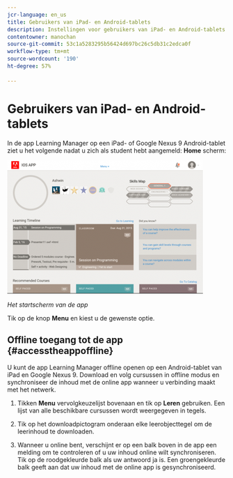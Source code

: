 ```yaml
---
jcr-language: en_us
title: Gebruikers van iPad- en Android-tablets
description: Instellingen voor gebruikers van iPad- en Android-tablets
contentowner: manochan
source-git-commit: 53c1a5283295b56424d697bc26c5db31c2edca0f
workflow-type: tm+mt
source-wordcount: '190'
ht-degree: 57%

---
```




# Gebruikers van iPad- en Android-tablets

In de app Learning Manager op een iPad- of Google Nexus 9 Android-tablet ziet u het volgende nadat u zich als student hebt aangemeld: **Home** scherm:

![](assets/screenshot-2015-08-07-12-24-40-e1439211134842.png)

*Het startscherm van de app*

Tik op de knop **Menu** en kiest u de gewenste optie.

<!--![](assets/menu-ipad.png)-->

## Offline toegang tot de app {#accesstheappoffline}

U kunt de app Learning Manager offline openen op een Android-tablet van iPad en Google Nexus 9. Download en volg cursussen in offline modus en synchroniseer de inhoud met de online app wanneer u verbinding maakt met het netwerk.

1. Tikken **Menu** vervolgkeuzelijst bovenaan en tik op **Leren** gebruiken. Een lijst van alle beschikbare cursussen wordt weergegeven in tegels.
1. Tik op het downloadpictogram onderaan elke leerobjecttegel om de leerinhoud te downloaden.

   <!--![](assets/download-ipad.png)-->

1. Wanneer u online bent, verschijnt er op een balk boven in de app een melding om te controleren of u uw inhoud online wilt synchroniseren. Tik op de roodgekleurde balk als uw antwoord ja is. Een groengekleurde balk geeft aan dat uw inhoud met de online app is gesynchroniseerd.

<!--## Track device storage {#trackdevicestorage}

You can monitor your device storage periodically.

Tap the profile icon at the upper-right corner of the app and tap **Device Storage** menu option.

![](assets/app-device-storage.png)

An app storage information dialog appears as shown below.

![](assets/app-storage.png)

Using the app storage information, you can check the total space of device, app and the downloaded courses. This information enables you to download courses accordingly. To delete the downloaded courses in the device, tap X icon adjacent to each course name.-->
